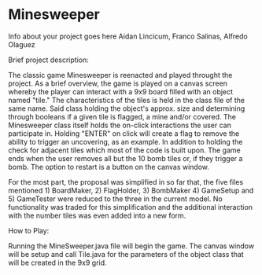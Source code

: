 # Minesweeper

Info about your project goes here
Aidan Lincicum, Franco Salinas, Alfredo Olaguez 

Brief project description:

The classic game Minesweeper is reenacted and played throught the project. As a brief overview, the game is played on a canvas screen whereby the player can interact with a 9x9 board filled with an object named "tile." The characteristics of the tiles is held in the class file of the same name. Said class holding the object's approx. size and determining through booleans if a given tile is flagged, a mine and/or covered. The Minesweeper class itself holds the on-click interactions the user can participate in. Holding "ENTER"  on click will create a flag to remove the ability to trigger an uncovering, as an example. In addition to holding the check for adjacent tiles which most of the code is built upon. 
The game ends when the user removes all but the 10 bomb tiles or, if they trigger a bomb. The option to restart is a button on the canvas window.

For the most part, the proposal was simplified in so far that, the five files mentioned 1) BoardMaker, 2) FlagHolder, 3) BombMaker 4) GameSetup and 5) GameTester were reduced to the three in the current model. No functionality was traded for this simplification and the additional interaction with the number tiles was even added into a new form.

How to Play:

Running the MineSweeper.java file will begin the game. The canvas window will be setup and call Tile.java for the parameters of the object class that will be created in the 9x9 grid. 

